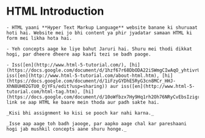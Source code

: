 # HTML Introduction 

    - HTML yaani **Hyper Text Markup Language** website banane ki shuruaat hoti hai. Website mei jo bhi content ya phir jyadatar samaan HTML ki form mei likha hota hai.

    - Yeh concepts aage ke liye bahut Jaruri hai. Shuru mei thodi dikkat hogi, par dheere dheere aap kaafi tezi se badh paoge.

    - Iss([en](http://www.html-5-tutorial.com/), [hi](https://docs.google.com/document/d/1hzf67r68DbODA22iSWmgCIwAqO_yhtivrUKAvMIx5f4/edit)), iss([en](http://www.html-5-tutorial.com/about-html.htm), [hi](https://docs.google.com/document/d/1iFzyGYDhE5RyG3cn8MCr_HHJ-XhN8UH02GTU0_OjYFs/edit?usp=sharing)) aur iss([en](http://www.html-5-tutorial.com/html-tag.htm), [hi](https://docs.google.com/document/d/10oWfbzx7Hy9Hq1rh2Oh76NRyCvEbsIzigr6KEmf69Ec/edit)) link se aap HTML ke baare mein thoda aur padh sakte hai.

    _Kisi bhi assignment ko kisi se pooch kar nahi karna._

    _Isse aap aage toh badh jaooge, par aapko aage chal kar pareshaani hogi jab mushkil concepts aane shuru honge._


